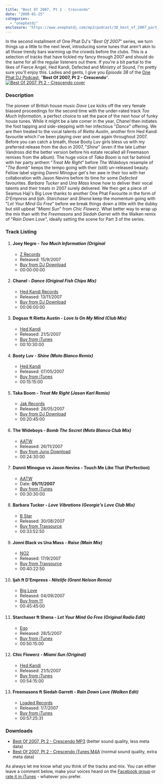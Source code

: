 ```yaml
---
title: "Best Of 2007, Pt 2 - Crescendo"
date: "2008-01-25"
categories: 
  - "onephatdj"
enclosure: "https://www.onephatdj.com/mp3/podcast/38_best_of_2007_part_2_crescendo_jan08.m4a 61587729 audio/mpeg "
---
```


In the second installment of One Phat DJ's "_Best Of 2007_" series, we turn things up a little to the next level, introducing some tunes that aren't akin to all those trendy bars warming up the crowds before the clubs. This is a selection of tracks that have tickled my fancy through 2007 and should do the same for all the regular listeners out there. If you're a bit partial to the likes of Fierce Angel, Hed Kandi, Defected and Ministry of Sound, I'm pretty sure you'll enjoy this. Ladies and gents, I give you _Episode 38_ of the [One Phat DJ Podcast](https://feeds.feedburner.com/onephatdj), "**Best Of 2007, Pt 2 - Crescendo**". [![Best Of 2007, Pt 2 - Crescendo cover](https://farm3.static.flickr.com/2399/2218000659_24204499dd.jpg?v=0 "Best Of 2007, Pt 2 - Crescendo cover")](https://www.flickr.com/photos/peelhere/2218000659/ "Other sizes of the cover on Flickr")

### Description

The pioneer of British house music _Dave Lee_ kicks off the very female biassed proceedings for the second time with the under-rated track _Too Much Information_, a perfect choice to set the pace of the next hour of funky house tunes. While it might be a late comer in the year, _Chanel_ then initiates the foot tapping and side-stepping with her infectious "_Dance_" offering. We are then treated to the vocal talents of _Rietta Austin_, another firm Hed Kandi favourite which I've been playing over and over again throughout 2007. Before you can catch a breath, those Booty Luv girls bless us with my preferred release from the duo in 2007, "_Shine_" (even if the late Luther Vandross did the better version before his estate recalled all Freemason remixes from the album). The huge voice of _Taka Boom_ is not far behind with her party anthem "_Treat Me Right_" before _The Wideboys_ resample of "_The Bomb_" keeps the tempo going with their (still) un-released beauty. Fellow label signing _Dannii Minogue_ get's her awe in their too with her collaboration with Jason Nevins before its time for some _Defected_ favourites. _Barbara Tucker_ and _Una Mass_ know how to deliver their vocal talents and their treats in 2007 surely delivered. We then get a piece of Seamus Haji's Big Love thanks to another One Phat Favourite in the form of _D'Empress_ and _Ijah_. _Starchaser_ and _Shena_ keep the momentum going with "_Let Your Mind Go Free_" before we break things down a little with the dubby but still upbeat "_Miami Sun_" from _Chic Flowerz_. What better way to wrap up the mix than with the _Freemasons_ and _Siedah Garret_ with the Walken remix of "_Rain Down Love_", ideally setting the scene for Part 3 of the series.

### Track Listing

1. #### Joey Negro - _Too Much Information (Original_
    
    - [Z Records](https://www.zrecords.ltd.uk/)
    - Released: 15/9/2007
    - [Buy from DJ Download](https://www.simonjobling.com/buy/toomuchinformation)
    - 00:00:00:00
2. #### Chanel - _Dance (Original Fish Chips Mix)_
    
    - [Hed Kandi Records](https://www.hedkandi.com/)
    - Released: 13/11/2007
    - [Buy from DJ Download](https://www.simonjobling.com/buy/chaneldance)
    - 00:06:00:00
3. #### Dogsax ft Rietta Austin - _Love Is On My Mind (Club Mix)_
    
    - [Hed Kandi](https://www.hedkandi.com/)
    - Released: 21/5/2007
    - [Buy from iTunes](https://www.simonjobling.com/buy/dogsax)
    - 00:10:30:00
4. #### Booty Luv - _Shine (Moto Blanco Remix)_
    
    - [Hed Kandi](https://www.hedkandi.com/)
    - Released: 07/05/2007
    - [Buy from iTunes](https://www.simonjobling.com/buy/shine)
    - 00:15:15:00
5. #### Taka Boom - _Treat Me Right (Jason Karl Remix)_
    
    - [Jak Records](https://www.!!!)
    - Released: 28/05/2007
    - [Buy from DJ Download](https://www.simonjobling.com/buy/treatmeright)
    - 00:20:45:00
6. #### The Wideboys - _Bomb The Secret (Moto Blanco Club Mix)_
    
    - [AATW](https://www.aatw.com)
    - Released: 26/11/2007
    - [Buy from Juno Download](https://www.simonjobling.com/buy/bombthesecret)
    - 00:24:30:00
7. #### Dannii Minogue vs Jason Nevins - Touch Me Like That (Perfection)
    
    - [AATW](https://www.aatw.com/)
    - Date: **05/11/2007**
    - [Buy from iTunes](https://www.simonjobling.com/buy/dannii)
    - 00:30:30:00
8. #### Barbara Tucker - _Love Vibrations (Georgie's Love Club Mix)_
    
    - [B Star](https://www.bstarmusic.com/)
    - Released: 30/08/2007
    - [Buy from Traxsource](https://www.simonjobling.com/buy/lovevibration)
    - 00:33:52:50
9. #### Jonni Black vs Una Mass - _Raise (Main Mix)_
    
    - [NO2](https://www.myspace.com/no2records)
    - Released: 17/9/2007
    - [Buy from Traxsource](https://www.simonjobling.com/buy/jonniblack)
    - 00:40:22:50
10. #### Ijah ft D'Empress - _Nitelife (Grant Nelson Remix)_
    
    - [Big Love](https://www.biglove.co.uk/)
    - Released: 04/09/2007
    - [Buy from !!!](https://www.simonjobling.com/buy/nitelife)
    - 00:45:45:00
11. #### Starchaser ft Shena - _Let Your Mind Go Free (Original Radio Edit)_
    
    - [Ego](https://www.egorecords.com/)
    - Released: 28/5/2007
    - [Buy from iTunes](https://www.simonjobling.com/buy/starchaser)
    - 00:50:15:00
12. #### Chic Flowerz - _Miami Sun (Original)_
    
    - [Hed Kandi](https://www.hedkandi.com/)
    - Released: 21/5/2007
    - [Buy from iTunes](https://www.simonjobling.com/buy/chicflowerz)
    - 00:54:15:00
13. #### Freemasons ft Siedah Garrett - _Rain Down Love (Walken Edit)_
    
    - [Loaded Records](https://www.loadedrecords.com/)
    - Released: 1/7/2007
    - [Buy from iTunes](https://www.simonjobling.com/buy/raindownlove)
    - 00:57:25:31

### Downloads

- [Best Of 2007, Pt 2 - Crescendo MP3](https://www.simonjobling.com/download/best-of-2007-pt-2-crescendo-mp3) (better sound quality, less meta data)
- [Best Of 2007, Pt 2 - Crescendo iTunes M4A](https://www.simonjobling.com/download/best-of-2007-pt-2-crescendo-m4a) (normal sound quality, extra meta data)

As always let me know what you think of the tracks and mix. You can either leave a comment below, make your voices heard on the [Facebook group](https://www.facebook.com/group.php?gid=4894384789) or [rate it in iTunes](https://phobos.apple.com/WebObjects/MZStore.woa/wa/viewPodcast?id=98656761) - whatever you prefer.
